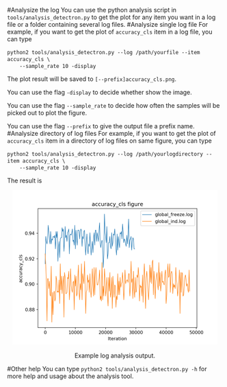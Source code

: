 #Analysize the log
You can use the python analysis script in `tools/analysis_detectron.py` to get the plot for any item you want in a log file or a folder containing several log files.
#Analysize single log file
For example, if you want to get the plot of `accuracy_cls` item in a log file, you can type
```
python2 tools/analysis_detectron.py --log /path/yourfile --item accuracy_cls \
    --sample_rate 10 -display
```
The plot result will be saved to `[--prefix]accuracy_cls.png`.

You can use the flag `-display` to decide whether show the image.

You can use the flag `--sample_rate` to decide how often the samples will be picked out to plot the figure.

You can use the flag `--prefix` to give the output file a prefix name.
#Analysize directory of log files
For example, if you want to get the plot of `accuracy_cls` item in a directory of log files on same figure, you can type
```
python2 tools/analysis_detectron.py --log /path/yourlogdirectory --item accuracy_cls \
    --sample_rate 10 -display
```
The result is
<div align="center">
  <img src="demo/log/accuracy_cls.png" width="480px" height="360px" />
  <p>Example log analysis output.</p>
</div>

#Other help
You can type ```python2 tools/analysis_detectron.py -h``` for more help and usage about the analysis tool.